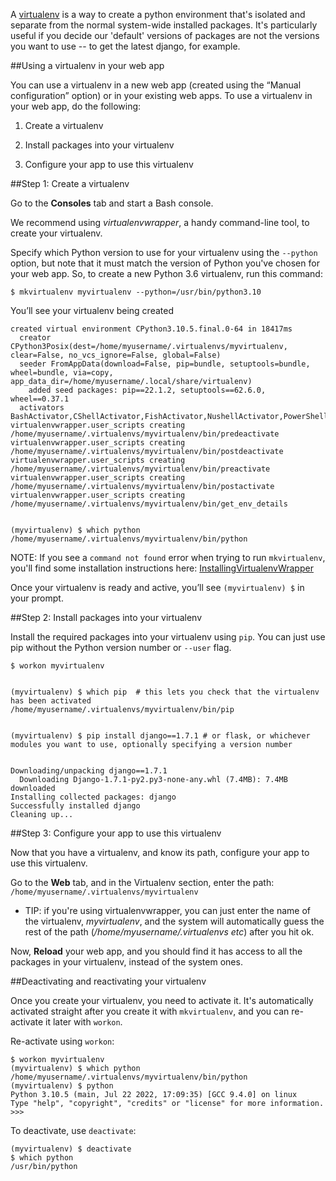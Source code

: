 <!--
.. title: How to use a virtualenv in your web app (to get newer versions of django, flask etc)
.. slug: Virtualenvs
.. date: 2015-05-13 14:35:28 UTC+01:00
.. tags:
.. category:
.. link:
.. description:
.. type: text
-->



A [virtualenv](/pages/VirtualenvsExplained) is a way to create a python environment that's isolated and separate from the normal system-wide installed packages. It's particularly useful if you decide our 'default' versions of packages are not the versions you want to use -- to get the latest django, for example.


##Using a virtualenv in your web app


You can use a virtualenv in a new web app (created using the “Manual configuration” option) or in your existing web apps. To use a virtualenv in your web app, do the following:

1. Create a virtualenv

2. Install packages into your virtualenv

3. Configure your app to use this virtualenv



##Step 1: Create a virtualenv

Go to the **Consoles** tab and start a Bash console.

We recommend using *virtualenvwrapper*, a handy command-line tool, to create your virtualenv.

Specify which Python version to use for your virtualenv using the `--python` option, but note that it must match the version of Python you've chosen for your web app. So, to create a new Python 3.6 virtualenv, run this command:


    $ mkvirtualenv myvirtualenv --python=/usr/bin/python3.10

You’ll see your virtualenv being created


    created virtual environment CPython3.10.5.final.0-64 in 18417ms
      creator CPython3Posix(dest=/home/myusername/.virtualenvs/myvirtualenv, clear=False, no_vcs_ignore=False, global=False)
      seeder FromAppData(download=False, pip=bundle, setuptools=bundle, wheel=bundle, via=copy, app_data_dir=/home/myusername/.local/share/virtualenv)
        added seed packages: pip==22.1.2, setuptools==62.6.0, wheel==0.37.1
      activators BashActivator,CShellActivator,FishActivator,NushellActivator,PowerShellActivator,PythonActivator
    virtualenvwrapper.user_scripts creating /home/myusername/.virtualenvs/myvirtualenv/bin/predeactivate
    virtualenvwrapper.user_scripts creating /home/myusername/.virtualenvs/myvirtualenv/bin/postdeactivate
    virtualenvwrapper.user_scripts creating /home/myusername/.virtualenvs/myvirtualenv/bin/preactivate
    virtualenvwrapper.user_scripts creating /home/myusername/.virtualenvs/myvirtualenv/bin/postactivate
    virtualenvwrapper.user_scripts creating /home/myusername/.virtualenvs/myvirtualenv/bin/get_env_details

  
    (myvirtualenv) $ which python
    /home/myusername/.virtualenvs/myvirtualenv/bin/python

NOTE: If you see a `command not found` error when trying to run `mkvirtualenv`, you'll find some installation instructions here: [InstallingVirtualenvWrapper](/pages/InstallingVirtualenvWrapper)

Once your virtualenv is ready and active, you’ll see `(myvirtualenv) $` in your prompt.


##Step 2: Install packages into your virtualenv

Install the required packages into your virtualenv using `pip`. You can just use pip without the Python version number or `--user` flag.


    $ workon myvirtualenv


    (myvirtualenv) $ which pip  # this lets you check that the virtualenv has been activated
    /home/myusername/.virtualenvs/myvirtualenv/bin/pip


    (myvirtualenv) $ pip install django==1.7.1 # or flask, or whichever modules you want to use, optionally specifying a version number


    Downloading/unpacking django==1.7.1
      Downloading Django-1.7.1-py2.py3-none-any.whl (7.4MB): 7.4MB downloaded
    Installing collected packages: django
    Successfully installed django
    Cleaning up...



##Step 3: Configure your app to use this virtualenv


Now that you have a virtualenv, and know its path, configure your app to use this virtualenv. 

Go to the **Web** tab, and in the Virtualenv section, enter the path: `/home/myusername/.virtualenvs/myvirtualenv`

  * TIP: if you're using virtualenvwrapper, you can just enter the name of the virtualenv, *myvirtualenv*, and the system will automatically guess the rest of the path (*/home/myusername/.virtualenvs etc*) after you hit ok.

Now, **Reload** your web app, and you should find it has access to all the packages in your virtualenv, instead of the system ones.

##Deactivating and reactivating your virtualenv

Once you create your virtualenv, you need to activate it. It's automatically activated straight after you create it with `mkvirtualenv`, and you can re-activate it later with `workon`.

Re-activate using `workon`:

    $ workon myvirtualenv
    (myvirtualenv) $ which python
    /home/myusername/.virtualenvs/myvirtualenv/bin/python
    (myvirtualenv) $ python
    Python 3.10.5 (main, Jul 22 2022, 17:09:35) [GCC 9.4.0] on linux
    Type "help", "copyright", "credits" or "license" for more information.
    >>> 
    
To deactivate, use `deactivate`:

    (myvirtualenv) $ deactivate
    $ which python
    /usr/bin/python



